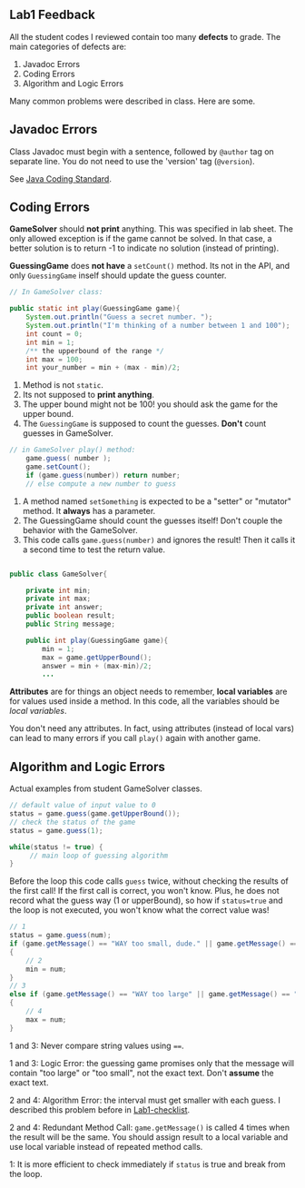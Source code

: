 ## Lab1 Feedback

All the student codes I reviewed contain too many **defects** to grade.  The main categories of defects are:

1. Javadoc Errors
2. Coding Errors
3. Algorithm and Logic Errors

Many common problems were described in class.  Here are some.

## Javadoc Errors

Class Javadoc must begin with a sentence, followed by `@author` tag on separate line.
You do not need to use the 'version' tag (`@version`).

See [Java Coding Standard](https://skeoop.github.io/docs/Java-Coding-Standard.pdf).


## Coding Errors

**GameSolver** should **not print** anything.  This was specified in lab sheet.
The only allowed exception is if the game cannot be solved.  In that case, a better solution is to return -1 to indicate no solution (instead of printing).

**GuessingGame** does **not have** a `setCount()` method.  Its not in the API,
and only `GuessingGame` inself should update the guess counter.

```java
// In GameSolver class:

public static int play(GuessingGame game){
    System.out.println("Guess a secret number. ");
    System.out.println("I'm thinking of a number between 1 and 100");
    int count = 0;
    int min = 1;
    /** the upperbound of the range */
    int max = 100;
    int your_number = min + (max - min)/2;
```
1. Method is not `static`.
2. Its not supposed to **print anything**.
3. The upper bound might not be 100!  you should ask the game for the upper bound.
4. The `GuessingGame` is supposed to count the guesses. **Don't** count guesses in GameSolver.

```java
// in GameSolver play() method:
    game.guess( number );
	game.setCount();
	if (game.guess(number)) return number;
	// else compute a new number to guess
```
1. A method named `setSomething` is expected to be a "setter" or "mutator" method.  It **always** has a parameter.
2. The GuessingGame should count the guesses itself! Don't couple the behavior with the GameSolver.
3. This code calls `game.guess(number)` and ignores the result!  Then it calls it a second time to test the return value.

```java

public class GameSolver{

    private int min;
    private int max;
	private int answer;
    public boolean result;
    public String message;

    public int play(GuessingGame game){
		min = 1;
		max = game.getUpperBound();
		answer = min + (max-min)/2;
		...
```
**Attributes** are for things an object needs to remember, **local variables** are for
values used inside a method.  In this code, all the variables should be *local variables*.

You don't need any attributes.  In fact, using attributes (instead of local vars) can lead
to many errors if you call `play()` again with another game.




## Algorithm and Logic Errors

Actual examples from student GameSolver classes.

```java
// default value of input value to 0 
status = game.guess(game.getUpperBound());
// check the status of the game
status = game.guess(1);

while(status != true) {
	 // main loop of guessing algorithm
}
```
Before the loop this code calls `guess` twice, without checking the results of the first call!  If the first call is correct, you won't know.
Plus, he does not record what the guess way (1 or upperBound), so how if `status=true` and the loop is not executed, you won't know what the correct value was!

```java
// 1
status = game.guess(num);
if (game.getMessage() == "WAY too small, dude." || game.getMessage() == "Too small.")
{
    // 2
    min = num;
}
// 3
else if (game.getMessage() == "WAY too large" || game.getMessage() == "Too large.")
{
	// 4
    max = num;
}
```
1 and 3: Never compare string values using `==`.

1 and 3: Logic Error: the guessing game promises only that the message will contain "too large" or "too small", not the exact text. Don't **assume** the exact text.

2 and 4: Algorithm Error: the interval must get smaller with each guess.  I described this problem before in [Lab1-checklist](Lab1-checklist).

2 and 4: Redundant Method Call: `game.getMessage()` is called 4 times when the result will be the same.  You should assign result to a local variable and use local variable instead of repeated method calls.

1: It is more efficient to check immediately if `status` is true and break from the loop.

